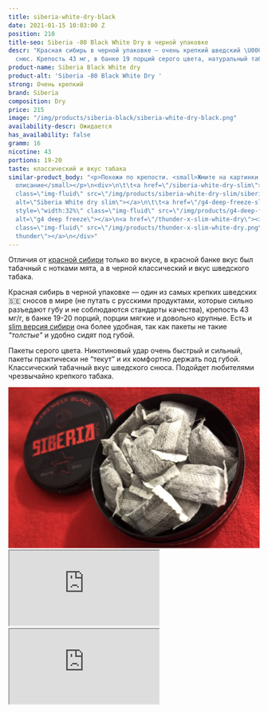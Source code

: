 ```yaml
---
title: siberia-white-dry-black
date: 2021-01-15 10:03:00 Z
position: 210
title-seo: Siberia -80 Black White Dry в черной упаковке
descr: "Красная сибирь в черной упаковке — очень крепкий шведский \U0001F1F8\U0001F1EA
  снюс. Крепость 43 мг, в банке 19 порций серого цвета, натуральный табачный вкус. "
product-name: Siberia Black White dry
product-alt: 'Siberia -80 Black White Dry '
strong: Очень крепкий
brand: Siberia
composition: Dry
price: 215
image: "/img/products/siberia-black/siberia-white-dry-black.png"
availability-descr: Ожидается
has_availability: false
gramm: 16
nicotine: 43
portions: 19-20
taste: классический и вкус табака
similar-product_body: "<p>Похожи по крепости. <small>Жмите на картинки и читайте полное
  описание</small></p>\n<div>\n\t\t<a href=\"/siberia-white-dry-slim\"><img style=\"width:32%\"
  class=\"img-fluid\" src=\"/img/products/siberia-white-dry-slim/siberia-open-and-cryo.jpg\"
  alt=\"Siberia White dry slim\"></a>\n\t\t<a href=\"/g4-deep-freeze-slim-all-white\"><img
  style=\"width:32%\" class=\"img-fluid\" src=\"/img/products/g4-deep-freeze.jpg\"
  alt=\"g4 deep freeze\"></a>\n<a href=\"/thunder-x-slim-white-dry\"><img style=\"width:32%\"
  class=\"img-fluid\" src=\"/img/products/thunder-x-slim-white-dry.png\" alt=\"Снюс
  thunder\"></a>\n</div>"
---
```


Отличия от [красной сибири](/siberia-white) только во вкусе, в красной банке вкус был табачный с нотками мята, а в черной классический и вкус шведского табака.
 
Красная сибирь в черной упаковке — один из самых крепких шведских🇸🇪 сносов в мире (не путать с русскими продуктами, которые сильно разъедают губу и не соблюдаются стандарты качества), крепость 43 мг/г, в банке 19-20 порций, порции мягкие и довольно крупные.
Есть и [slim версия сибири](/siberia-white-dry-slim) она более удобная, так как пакеты не такие <i>"толстые"</i> и удобно сидят под губой.

Пакеты серого цвета. Никотиновый удар очень быстрый и сильный, пакеты практически не “текут” и их комфортно держать под губой. Классический табачный вкус шведского снюса. Подойдет любителями чрезвычайно крепкого табака.
<div class="popup-gallery d-flex mb-3">
	<a href="/img/products/siberia-black/siberia-white-dry-black-open.jpg" title="Сибирь black большие порции white dry"><img class="img-fluid" src="/img/products/siberia-black/siberia-white-dry-black-open.jpg" alt="сибирь большие порции в черной упаковке"></a>
</div>
<div class="embed-responsive embed-responsive-16by9 mb-3">
  <iframe class="embed-responsive-item" src="https://www.youtube.com/embed/yKdvP754Qdg" allowfullscreen></iframe>
</div>
<div class="embed-responsive embed-responsive-16by9 mb-3">
  <iframe class="embed-responsive-item" src="https://www.youtube.com/embed/OYQ3cSQTXl8" allowfullscreen></iframe>
</div>